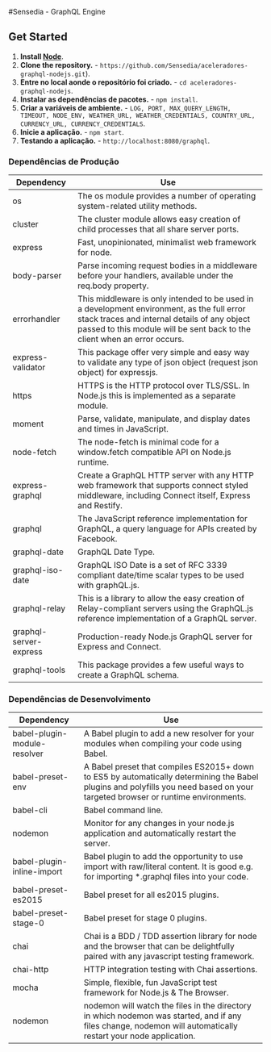 #Sensedia - GraphQL Engine

## Get Started
1. **Install [Node](https://nodejs.org)**.
2. **Clone the repository.** - `https://github.com/Sensedia/aceleradores-graphql-nodejs.git`).
3. **Entre no local aonde o repositório foi criado.** - `cd aceleradores-graphql-nodejs`.
4. **Instalar as dependências de pacotes.** - `npm install`.
5. **Criar a variáveis de ambiente.** - `LOG, PORT, MAX_QUERY_LENGTH, TIMEOUT, NODE_ENV, WEATHER_URL, WEATHER_CREDENTIALS, COUNTRY_URL, CURRENCY_URL, CURRENCY_CREDENTIALS`.
6. **Inicie a aplicação.** - `npm start`.
7. **Testando a aplicação.** - `http://localhost:8080/graphql`.

### Dependências de Produção
| **Dependency** | **Use** |
|----------|-------|
|os|The os module provides a number of operating system-related utility methods.|
|cluster|The cluster module allows easy creation of child processes that all share server ports.|
|express|Fast, unopinionated, minimalist web framework for node.|
|body-parser|Parse incoming request bodies in a middleware before your handlers, available under the req.body property.|
|errorhandler|This middleware is only intended to be used in a development environment, as the full error stack traces and internal details of any object passed to this module will be sent back to the client when an error occurs.|
|express-validator|This package offer very simple and easy way to validate any type of json object (request json object) for expressjs.|
|https|HTTPS is the HTTP protocol over TLS/SSL. In Node.js this is implemented as a separate module.|
|moment|Parse, validate, manipulate, and display dates and times in JavaScript.|
|node-fetch|The node-fetch is minimal code for a window.fetch compatible API on Node.js runtime.|
|express-graphql|Create a GraphQL HTTP server with any HTTP web framework that supports connect styled middleware, including Connect itself, Express and Restify.|
|graphql|The JavaScript reference implementation for GraphQL, a query language for APIs created by Facebook.|
|graphql-date|GraphQL Date Type.|
|graphql-iso-date|GraphQL ISO Date is a set of RFC 3339 compliant date/time scalar types to be used with graphQL.js.|
|graphql-relay|This is a library to allow the easy creation of Relay-compliant servers using the GraphQL.js reference implementation of a GraphQL server.|
|graphql-server-express|Production-ready Node.js GraphQL server for Express and Connect.|
|graphql-tools|This package provides a few useful ways to create a GraphQL schema.|

### Dependências de Desenvolvimento
| **Dependency** | **Use** |
|----------|-------|
|babel-plugin-module-resolver|A Babel plugin to add a new resolver for your modules when compiling your code using Babel.|
|babel-preset-env|A Babel preset that compiles ES2015+ down to ES5 by automatically determining the Babel plugins and polyfills you need based on your targeted browser or runtime environments.|
|babel-cli|Babel command line.|
|nodemon|Monitor for any changes in your node.js application and automatically restart the server.|
|babel-plugin-inline-import|Babel plugin to add the opportunity to use import with raw/literal content. It is good e.g. for importing *.graphql files into your code.|
|babel-preset-es2015|Babel preset for all es2015 plugins.|
|babel-preset-stage-0|Babel preset for stage 0 plugins.|
|chai|Chai is a BDD / TDD assertion library for node and the browser that can be delightfully paired with any javascript testing framework.|
|chai-http|HTTP integration testing with Chai assertions.|
|mocha|Simple, flexible, fun JavaScript test framework for Node.js & The Browser.|
|nodemon|nodemon will watch the files in the directory in which nodemon was started, and if any files change, nodemon will automatically restart your node application.|
